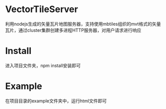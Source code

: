 # VectorTileServer
利用nodejs生成的矢量瓦片地图服务器，支持使用mbtiles组织的mvt格式的矢量瓦片，通过cluster集群创建多进程HTTP服务器，对用户请求进行响应

# Install
进入项目文件夹，npm install安装即可

# Example
在项目目录的example文件夹中，运行html文件即可
